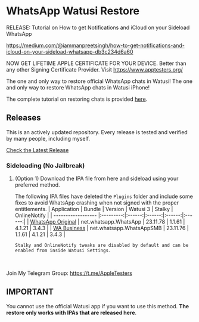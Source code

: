[original]: https://github.com/iammanpreetsingh/WhatsApp-Watusi-Restore/releases/download/v23.11.78/WhatsApp_23.11.78_Watusi_1.1.61_Stalky_4.1.21_OnlineNotify_3.4.3_@thisismanpreets_apptesters.org.ipa
[business]: https://github.com/iammanpreetsingh/WhatsApp-Watusi-Restore/releases/download/v23.11.76/WABusiness_23.11.76_Watusi_1.1.61_Stalky_4.1.21_OnlineNotify_3.4.3_@thisismanpreets_apptesters.org.ipa

# WhatsApp Watusi Restore

RELEASE: Tutorial on How to get Notifications and iCloud on your Sideload WhatsApp

https://medium.com/@iammanpreetsingh/how-to-get-notifications-and-icloud-on-your-sideload-whatsapp-db3c234d6a60

NOW GET LIFETIME APPLE CERTIFICATE FOR YOUR DEVICE. Better than any other Signing Certificate Provider.
Visit https://www.apptesters.org/

The one and only way to restore official WhatsApp chats in Watusi!
The one and only way to restore WhatsApp chats in Watusi iPhone!

The complete tutorial on restoring chats is provided [here](https://bit.ly/Watusi-Manpreet).


## Releases

This is an actively updated repository. Every release is tested and verified by many people, including myself.

[Check the Latest Release](https://github.com/iammanpreetsingh/WhatsApp-Watusi-Restore/releases/latest)

### Sideloading (No Jailbreak)

1. (Option 1) Download the IPA file from here and sideload using your preferred method.

    The following IPA files have deleted the `Plugins` folder and include some fixes to avoid WhatsApp crashing when not signed with the proper entitlements.
    | Application | Bundle | Version | Watusi 3 | Stalky | OnlineNotify |
    | ------------------ |:---------:|:------:|:------:|:------:|:------:|
    | [WhatsApp Original][original] | net.whatsapp.WhatsApp | 23.11.78 | 1.1.61 | 4.1.21 | 3.4.3 |
    | [WA Business][business] | net.whatsapp.WhatsAppSMB | 23.11.76 | 1.1.61 | 4.1.21 | 3.4.3 |

    `Stalky and OnlineNotify tweaks are disabled by default and can be enabled from inside Watusi Settings.`
    
&nbsp;

Join My Telegram Group: https://t.me/AppleTesters 


## IMPORTANT

You cannot use the official Watusi app if you want to use this method. **The restore only works with IPAs that are released here**. 
